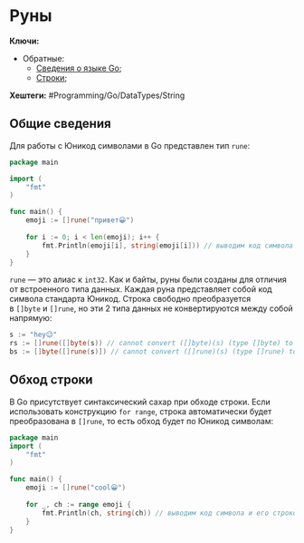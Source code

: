 
# Руны

**Ключи:**
- Обратные:
	- [Сведения о языке Go](GO);
	- [Строки](Go-string);

**Хештеги:** #Programming/Go/DataTypes/String

## Общие сведения


Для работы с Юникод символами в Go представлен тип `rune`:

```go
package main

import (
	"fmt"
)

func main() {
	emoji := []rune("привет😀")
	
	for i := 0; i < len(emoji); i++ {
		fmt.Println(emoji[i], string(emoji[i])) // выводим код символа и его строковое представление
	}
}
```

`rune` — это алиас к `int32`. Как и байты, руны были созданы для отличия от встроенного типа данных. Каждая руна представляет собой код символа стандарта Юникод. Строка свободно преобразуется в `[]byte` и `[]rune`, но эти 2 типа данных не конвертируются между собой напрямую:

```go
s := "hey😉"
rs := []rune([]byte(s)) // cannot convert ([]byte)(s) (type []byte) to type []rune
bs := []byte([]rune(s)]) // cannot convert ([]rune)(s) (type []rune) to type []byte
```

## Обход строки

В Go присутствует синтаксический сахар при обходе строки. Если использовать конструкцию `for range`, строка автоматически будет преобразована в `[]rune`, то есть обход будет по Юникод символам:

```go
package main
import (
	"fmt"
)

func main() {
	emoji := []rune("cool😀")
	
	for _, ch := range emoji {
		fmt.Println(ch, string(ch)) // выводим код символа и его строковое представление
	} 
}
```
